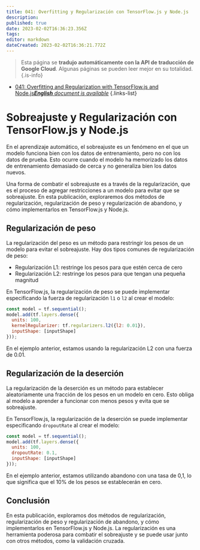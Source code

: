 ```yaml
---
title: 041: Overfitting y Regularización con TensorFlow.js y Node.js
description: 
published: true
date: 2023-02-02T16:36:23.356Z
tags: 
editor: markdown
dateCreated: 2023-02-02T16:36:21.772Z
---
```


> Esta página se **tradujo automáticamente con la API de traducción de Google Cloud**.
Algunas páginas se pueden leer mejor en su totalidad.{.is-info}



- [041: Overfitting and Regularization with TensorFlow.js and Node.js***English** document is available*](/en/Knowledge-base/TensorFlow-js/Learning/041-overfitting-and-regularization-with-tensorflow-js-and-node-js)
{.links-list}


# Sobreajuste y Regularización con TensorFlow.js y Node.js

En el aprendizaje automático, el sobreajuste es un fenómeno en el que un modelo funciona bien con los datos de entrenamiento, pero no con los datos de prueba. Esto ocurre cuando el modelo ha memorizado los datos de entrenamiento demasiado de cerca y no generaliza bien los datos nuevos.

Una forma de combatir el sobreajuste es a través de la regularización, que es el proceso de agregar restricciones a un modelo para evitar que se sobreajuste. En esta publicación, exploraremos dos métodos de regularización, regularización de peso y regularización de abandono, y cómo implementarlos en TensorFlow.js y Node.js.

## Regularización de peso

La regularización del peso es un método para restringir los pesos de un modelo para evitar el sobreajuste. Hay dos tipos comunes de regularización de peso:

* Regularización L1: restringe los pesos para que estén cerca de cero
* Regularización L2: restringe los pesos para que tengan una pequeña magnitud

En TensorFlow.js, la regularización de peso se puede implementar especificando la fuerza de regularización `l1` o `l2` al crear el modelo:

```javascript
const model = tf.sequential();
model.add(tf.layers.dense({
  units: 100,
  kernelRegularizer: tf.regularizers.l2({l2: 0.01}),
  inputShape: [inputShape]
}));
```

En el ejemplo anterior, estamos usando la regularización L2 con una fuerza de 0.01.

## Regularización de la deserción

La regularización de la deserción es un método para establecer aleatoriamente una fracción de los pesos en un modelo en cero. Esto obliga al modelo a aprender a funcionar con menos pesos y evita que se sobreajuste.

En TensorFlow.js, la regularización de la deserción se puede implementar especificando `dropoutRate` al crear el modelo:

```javascript
const model = tf.sequential();
model.add(tf.layers.dense({
  units: 100,
  dropoutRate: 0.1,
  inputShape: [inputShape]
}));
```

En el ejemplo anterior, estamos utilizando abandono con una tasa de 0,1, lo que significa que el 10% de los pesos se establecerán en cero.

## Conclusión

En esta publicación, exploramos dos métodos de regularización, regularización de peso y regularización de abandono, y cómo implementarlos en TensorFlow.js y Node.js. La regularización es una herramienta poderosa para combatir el sobreajuste y se puede usar junto con otros métodos, como la validación cruzada.